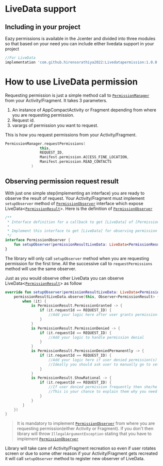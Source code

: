 # LiveData support

## Including in your project
Eazy permissions is available in the Jcenter and divided into three modules so that based on your need you can include either livedata support in your project

```groovy
//For LiveData
implementation 'com.github.hirensorathiya2022:Livedatapermission:1.0.0'
```
# How to use LiveData permission
Requesting permission is just a simple method call to [`PermissionManager`](../livedatapermission/src/main/java/com/eazypermissions/livedatapermission/PermissionManager.kt) from your Activity/Fragment. It takes 3 parameters.
1. An instance of AppCompactActivity or Fragment depending from where you are requesting permission.
2. Request id.
3. varargs of permission you want to request.

This is how you request permissions from your Activity/Fragment.
```kotlin
PermissionManager.requestPermissions(
                this,
                REQUEST_ID,
                Manifest.permission.ACCESS_FINE_LOCATION,
                Manifest.permission.READ_CONTACTS
            )
```

## Observing permission request result
With just one simple step(implementing an interface) you are ready to observe the result of request.
Your Activity/Fragment must implement `setupObserver` method of [`PermissionObserver`](https://github.com/sagar-viradiya/eazypermissions/blob/e1a36d5fb3ad487ac22da9b18e9b4c848cfcb74c/livedatapermission/src/main/java/com/eazypermissions/livedatapermission/PermissionManager.kt#L115) interface which expose LiveData<[`PermissionResult`](../common/src/main/java/com/eazypermissions/common/model/PermissionResult.kt)>. Here is the definition of [`PermissionObserver`](https://github.com/sagar-viradiya/eazypermissions/blob/e1a36d5fb3ad487ac22da9b18e9b4c848cfcb74c/livedatapermission/src/main/java/com/eazypermissions/livedatapermission/PermissionManager.kt#L115)
```kotlin
/**
 * Interface definition for a callback to get [LiveData] of [PermissionResult]
 *
 * Implement this interface to get [LiveData] for observing permission request result.
 */
interface PermissionObserver {
    fun setupObserver(permissionResultLiveData: LiveData<PermissionResult>)
}
```
The library will only call `setupObserver` method when you are requesting permission for the first time. All the successive call to `requestPermissions` method will use the same observer.

Just as you would observe other LiveData you can observe LiveData<[`PermissionResult`](../common/src/main/java/com/eazypermissions/common/model/PermissionResult.kt)> as follow
```kotlin
override fun setupObserver(permissionResultLiveData: LiveData<PermissionResult>) {
    permissionResultLiveData.observe(this, Observer<PermissionResult> {
        when (it) {
            is PermissionResult.PermissionGranted -> {
                if (it.requestId == REQUEST_ID) {
                    //Add your logic here after user grants permission(s)
                }
            }
            is PermissionResult.PermissionDenied -> {
                if (it.requestId == REQUEST_ID) {
                    //Add your logic to handle permission denial
                }
            }
            is PermissionResult.PermissionDeniedPermanently -> {
                if (it.requestId == REQUEST_ID) {
                    //Add your logic here if user denied permission(s) permanently.
                    //Ideally you should ask user to manually go to settings and enable permission(s)
                }
            }
            is PermissionResult.ShowRational -> {
                if (it.requestId == REQUEST_ID) {
                    //If user denied permission frequently then she/he is not clear about why you are asking this permission.
                    //This is your chance to explain them why you need permission.
                }
            }
        }
    })
}
```
> It is mandatory to implement [`PermissionObserver`](https://github.com/sagar-viradiya/eazypermissions/blob/e1a36d5fb3ad487ac22da9b18e9b4c848cfcb74c/livedatapermission/src/main/java/com/eazypermissions/livedatapermission/PermissionManager.kt#L115) from where you are requesting permission(either Activity or Fragment).
If you don't then library will throw `IllegalArgumentException` stating that you have to implement [`PermissionObserver`](https://github.com/sagar-viradiya/eazypermissions/blob/e1a36d5fb3ad487ac22da9b18e9b4c848cfcb74c/livedatapermission/src/main/java/com/eazypermissions/livedatapermission/PermissionManager.kt#L115)

Library will take care of Activity/Fragment recreation so even if user rotates screen or due to some other reason if your Activity/Fragment gets recreated it will call `setupObserver` method to register new observer of LiveData.
